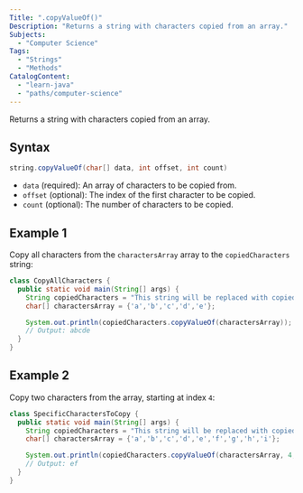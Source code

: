 ```yaml
---
Title: ".copyValueOf()"
Description: "Returns a string with characters copied from an array."
Subjects:
  - "Computer Science"
Tags:
  - "Strings"
  - "Methods"
CatalogContent:
  - "learn-java"
  - "paths/computer-science"
---
```


Returns a string with characters copied from an array.

## Syntax

```java
string.copyValueOf(char[] data, int offset, int count)
```

- `data` (required): An array of characters to be copied from.
- `offset` (optional): The index of the first character to be copied.
- `count` (optional): The number of characters to be copied.

## Example 1

Copy all characters from the `charactersArray` array to the `copiedCharacters` string:

```java
class CopyAllCharacters {
  public static void main(String[] args) {
    String copiedCharacters = "This string will be replaced with copied characters.";
    char[] charactersArray = {'a','b','c','d','e'};

    System.out.println(copiedCharacters.copyValueOf(charactersArray));
    // Output: abcde
  }
}
```

## Example 2

Copy two characters from the array, starting at index `4`:

```java
class SpecificCharactersToCopy {
  public static void main(String[] args) {
    String copiedCharacters = "This string will be replaced with copied characters.";
    char[] charactersArray = {'a','b','c','d','e','f','g','h','i'};

    System.out.println(copiedCharacters.copyValueOf(charactersArray, 4, 2));
    // Output: ef
  }
}
```

